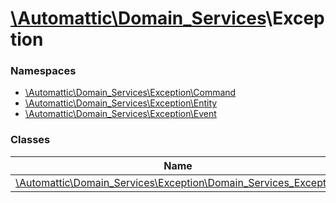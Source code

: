 # [\Automattic](../namespaces/automattic.md)[\Domain_Services](../namespaces/automattic-domain-services.md)\Exception

### Namespaces

* [\Automattic\Domain_Services\Exception\Command](../namespaces/automattic-domain-services-exception-command.md)
* [\Automattic\Domain_Services\Exception\Entity](../namespaces/automattic-domain-services-exception-entity.md)
* [\Automattic\Domain_Services\Exception\Event](../namespaces/automattic-domain-services-exception-event.md)

### Classes

| Name | Summary |
|------|---------|
| [\Automattic\Domain_Services\Exception\Domain_Services_Exception](../classes/Automattic-Domain-Services-Exception-Domain-Services-Exception.md) |  |
